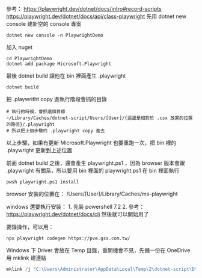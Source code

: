 參考：  https://playwright.dev/dotnet/docs/intro#record-scripts
	        https://playwright.dev/dotnet/docs/api/class-playwright
先用 dotnet new console 建新空的 console 專案

```shell
dotnet new console -n PlaywrightDemo
```

加入 nuget

```shell
cd PlaywrightDemo
dotnet add package Microsoft.Playwright 
```

最後 dotnet build 讓他在 bin 裡面產生 .playwright

```shell
dotnet build
```

把 .playwritht copy 進執行階段會抓的目錄

```shell
# 執行的時候，會抓這個目錄
~/Library/Caches/dotnet-script/Users/[User]/{這邊是相對於 .csx 放置的位置的路徑}/.playwright
# 所以把上個步驟的 .playwright copy 進去
```

以上步驟，如果有更新 Microsoft.Playwright 也要重跑一次，把 bin 裡的 .playwright 更新到上述位置

前面 dotnet build 之後，還會產生 playwright.ps1 ，因為 browser 版本會跟 .playwright 有關系，所以要用 bin 裡面的 playwright.ps1
在 bin 裡面執行

```shell
pwsh playwright.ps1 install 
```

browser 安裝的位置在： /Users/[User]/Library/Caches/ms-playwright

windows 還要執行安裝：
        1. 先裝 powershell 7.2
        2. 參考： https://playwright.dev/dotnet/docs/cli
然後就可以開始用了

要錄操作，可以用：

```shell
npx playwright codegen https://pve.gss.com.tw/
```

Windows 下 Driver 會放在 Temp 目錄，重開機會不見，先備一份在 OneDrive 用 mklink 建連結

```powershell
mklink /j "C:\Users\Administrator\AppData\Local\Temp\2\dotnet-script\D\Dropbox\Code Snippet\HiScript\donteScript\.playwright" D:\OneDrive\.playwright
```
